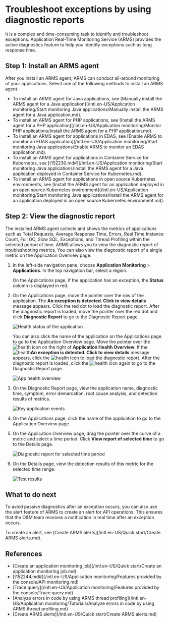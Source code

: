 # Troubleshoot exceptions by using diagnostic reports

It is a complex and time-consuming task to identify and troubleshoot exceptions. Application Real-Time Monitoring Service \(ARMS\) provides the active diagnostics feature to help you identify exceptions such as long response time.

## Step 1: Install an ARMS agent

After you install an ARMS agent, ARMS can conduct all-around monitoring of your applications. Select one of the following methods to install an ARMS agent.

-   To install an ARMS agent for Java applications, see [Manually install the ARMS agent for a Java application](/intl.en-US/Application monitoring/Start monitoring Java applications/Manually install the ARMS agent for a Java application.md).
-   To install an ARMS agent for PHP applications, see [Install the ARMS agent for a PHP application](/intl.en-US/Application monitoring/Monitor PHP applications/Install the ARMS agent for a PHP application.md).
-   To install an ARMS agent for applications in EDAS, see [Enable ARMS to monitor an EDAS application](/intl.en-US/Application monitoring/Start monitoring Java applications/Enable ARMS to monitor an EDAS application.md).
-   To install an ARMS agent for applications in Container Service for Kubernetes, see [t152230.md\#](/intl.en-US/Application monitoring/Start monitoring Java applications/Install the ARMS agent for a Java application deployed in Container Service for Kubernetes.md).
-   To install an ARMS agent for applications in open source Kubernetes environments, see [Install the ARMS agent for an application deployed in an open source Kubernetes environment](/intl.en-US/Application monitoring/Start monitoring Java applications/Install the ARMS agent for an application deployed in an open source Kubernetes environment.md).

## Step 2: View the diagnostic report



The installed ARMS agent collects and shows the metrics of applications such as Total Requests, Average Response Time, Errors, Real Time Instance Count, Full GC, Slow SQL, Exceptions, and Thread Profiling within the selected period of time. ARMS allows you to view the diagnostic report of troubleshooting metrics. You can also view the diagnostic report of a single metric on the Application Overview page.

1.  In the left-side navigation pane, choose **Application Monitoring** \> **Applications**. In the top navigation bar, select a region.

    On the Applications page, if the application has an exception, the **Status** column is displayed in red.

2.  On the Applications page, move the pointer over the row of the application. The **An exception is detected. Click to view details** message appears. Click the red dot to load the diagnostic report. After the diagnostic report is loaded, move the pointer over the red dot and click **Diagnostic Report** to go to the Diagnostic Report page.

    ![Health status of the application](https://static-aliyun-doc.oss-accelerate.aliyuncs.com/assets/img/en-US/8654068061/p48937.png)

    You can also click the name of the application on the Applications page to go to the Application Overview page. Move the pointer over the ![health](https://static-aliyun-doc.oss-accelerate.aliyuncs.com/assets/img/en-US/7518168061/p180537.png) icon on the right of **Application Health Overview**. If the ![health](https://static-aliyun-doc.oss-accelerate.aliyuncs.com/assets/img/en-US/7518168061/p180537.png)**An exception is detected. Click to view details** message appears, click the ![health](https://static-aliyun-doc.oss-accelerate.aliyuncs.com/assets/img/en-US/7518168061/p180537.png) icon to load the diagnostic report. After the diagnostic report is loaded, click the ![health](https://static-aliyun-doc.oss-accelerate.aliyuncs.com/assets/img/en-US/7518168061/p180537.png) icon again to go to the Diagnostic Report page.

    ![App health overview](https://static-aliyun-doc.oss-accelerate.aliyuncs.com/assets/img/en-US/8654068061/p180538.png)

3.  On the Diagnostic Report page, view the application name, diagnostic time, symptom, error demarcation, root cause analysis, and detection results of metrics.

    ![Key application events](../images/p48939.png "Diagnostic report")


1.  On the Applications page, click the name of the application to go to the Application Overview page.
2.  On the Application Overview page, drag the pointer over the curve of a metric and select a time period. Click **View report of selected time** to go to the Details page.

    ![Diagnostic report for selected time period](https://static-aliyun-doc.oss-accelerate.aliyuncs.com/assets/img/en-US/8654068061/p180540.png)

3.  On the Details page, view the detection results of this metric for the selected time range.

    ![Test results](https://static-aliyun-doc.oss-accelerate.aliyuncs.com/assets/img/en-US/8518168061/p180542.png)


## What to do next

To avoid passive diagnostics after an exception occurs, you can also use the alert feature of ARMS to create an alert for API operations. This ensures that the O&M team receives a notification in real time after an exception occurs.

To create an alert, see [Create ARMS alerts](/intl.en-US/Quick start/Create ARMS alerts.md).

## References

-   [Create an application monitoring job](/intl.en-US/Quick start/Create an application monitoring job.md)
-   [t152244.md\#](/intl.en-US/Application monitoring/Features provided by the console/API monitoring.md)
-   [Trace query](/intl.en-US/Application monitoring/Features provided by the console/Trace query.md)
-   [Analyze errors in code by using ARMS thread profiling](/intl.en-US/Application monitoring/Tutorials/Analyze errors in code by using ARMS thread profiling.md)
-   [Create ARMS alerts](/intl.en-US/Quick start/Create ARMS alerts.md)

